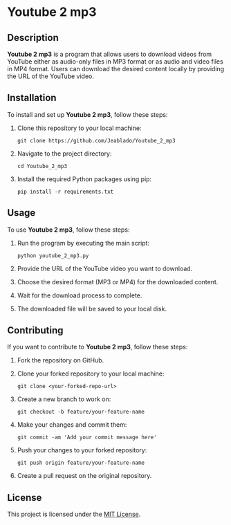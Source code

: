 # Youtube 2 mp3

## Description

**Youtube 2 mp3** is a program that allows users to download videos from YouTube either as audio-only files in MP3 format or as audio and video files in MP4 format. Users can download the desired content locally by providing the URL of the YouTube video.

## Installation

To install and set up **Youtube 2 mp3**, follow these steps:

1. Clone this repository to your local machine:

    ```
    git clone https://github.com/Jeablado/Youtube_2_mp3
    ```

2. Navigate to the project directory:

    ```
    cd Youtube_2_mp3
    ```

3. Install the required Python packages using pip:

    ```
    pip install -r requirements.txt
    ```

## Usage

To use **Youtube 2 mp3**, follow these steps:

1. Run the program by executing the main script:

    ```
    python youtube_2_mp3.py
    ```

2. Provide the URL of the YouTube video you want to download.

3. Choose the desired format (MP3 or MP4) for the downloaded content.

4. Wait for the download process to complete.

5. The downloaded file will be saved to your local disk.

## Contributing

If you want to contribute to **Youtube 2 mp3**, follow these steps:

1. Fork the repository on GitHub.

2. Clone your forked repository to your local machine:

    ```
    git clone <your-forked-repo-url>
    ```

3. Create a new branch to work on:

    ```
    git checkout -b feature/your-feature-name
    ```

4. Make your changes and commit them:

    ```
    git commit -am 'Add your commit message here'
    ```

5. Push your changes to your forked repository:

    ```
    git push origin feature/your-feature-name
    ```

6. Create a pull request on the original repository.

## License

This project is licensed under the [MIT License](LICENSE).
